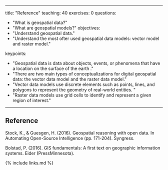 
---
title: "Reference"
teaching: 40
exercises: 0
questions:
- "What is geospatial data?"
- "What are geospatial models?"
objectives:
- "Understand geospatial data."
- "Understand the most ofter used geospatial data models: vector model and raster model."

keypoints:
- "Geospatial data is data about objects, events, or phenomena that have a location on the surface of the earth ."
- "There are two main types of conceptualizations for digital geospatial data: the vector data model and the raster data model."
- "Vector data models use discrete elements such as points, lines, and polygons to represent the geometry of real-world entities. "
- "Raster data models use grid cells to identify and represent a given region of interest."
---

## Reference

Stock, K., & Guesgen, H. (2016). Geospatial reasoning with open data. In Automating Open-Source Intelligence (pp. 171-204). Syngress. 

Bolstad, P. (2016). GIS fundamentals: A first text on geographic information systems. Eider (PressMinnesota).

{% include links.md %}
